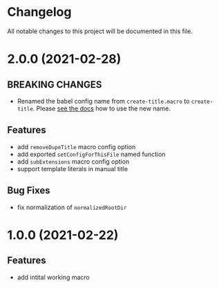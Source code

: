 # Changelog

All notable changes to this project will be documented in this file.

# 2.0.0 (2021-02-28)

## BREAKING CHANGES

- Renamed the babel config name from `create-title.macro` to `create-title`. Please [see the docs](https://parachutehome.github.io/create-title.macro/#/config/rootDir?id=macro-config-option)
how to use the new name.

## Features

- add `removeDupeTitle` macro config option
- add exported `setConfigForThisFile` named function
- add `subExtensions` macro config option
- support template literals in manual title

## Bug Fixes

- fix normalization of `normalizedRootDir`

# 1.0.0 (2021-02-22)

## Features

- add intital working macro 

